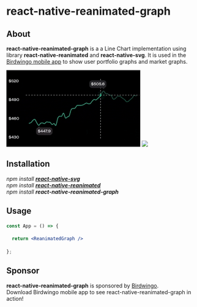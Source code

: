 # react-native-reanimated-graph

## About

**react-native-reanimated-graph** is a a Line Chart implementation using library **react-native-reanimated** and **react-native-svg**. It is used in the [Birdwingo mobile app](https://www.birdwingo.com) to show user portfolio graphs and market graphs.

<img src="./src/assets/images/demo.gif" height="200">
<img src="./src/assets/images/demo2.gif" height="200">

## Installation

_npm install **[react-native-svg](https://github.com/software-mansion/react-native-svg)**_\
_npm install **[react-native-reanimated](https://github.com/software-mansion/react-native-reanimated)**_\
_npm install **react-native-reanimated-graph**_
## Usage
```jsx
const App = () => {

  return <ReanimatedGraph />

};
```
## Sponsor

**react-native-reanimated-graph** is sponsored by [Birdwingo](https://www.birdwingo.com).\
Download Birdwingo mobile app to see react-native-reanimated-graph in action!